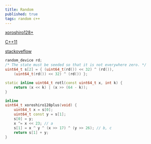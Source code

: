 ```yaml
---
title: Random
published: true
tags: random c++
---
```


[xoroshiro128+](http://xoroshiro.di.unimi.it/)

[C++11](http://en.cppreference.com/w/cpp/numeric/random)

[stackoveflow]( https://stackoverflow.com/a/35358644/51386)

```cpp
random_device rd;
/* The state must be seeded so that it is not everywhere zero. */
uint64_t s[2] = { (uint64_t(rd()) << 32) ^ (rd()),
    (uint64_t(rd()) << 32) ^ (rd()) };

static inline uint64_t rotl(const uint64_t x, int k) {
	return (x << k) | (x >> (64 - k));
}

inline
uint64_t xoroshiro128plus(void) {
    uint64_t x = s[0];
    uint64_t const y = s[1];
    s[0] = y;
    x ^= x << 23; // a
    s[1] = x ^ y ^ (x >> 17) ^ (y >> 26); // b, c
    return s[1] + y;
}
```
